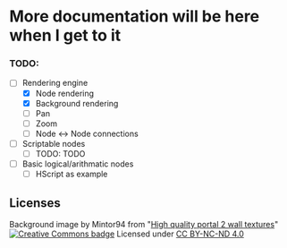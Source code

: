 # More documentation will be here when I get to it

### TODO:

* [ ] Rendering engine
  * [X] Node rendering
  * [X] Background rendering
  * [ ] Pan
  * [ ] Zoom
  * [ ] Node <-> Node connections
* [ ] Scriptable nodes
  * [ ] TODO: TODO
* [ ] Basic logical/arithmatic nodes
  * [ ] HScript as example

## Licenses

Background image by Mintor94 from "[High quality portal 2 wall textures](https://gamebanana.com/mods/383184)"
[![Creative Commons badge](https://i.creativecommons.org/l/by-nc-nd/4.0/88x31.png)](http://creativecommons.org/licenses/by-nc-nd/4.0/)
Licensed under [CC BY-NC-ND 4.0](https://creativecommons.org/licenses/by-nc-nd/4.0/)
